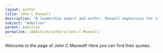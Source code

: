 ```yaml
---
layout: author
title: John C Maxwell
description: "A leadership expert and author, Maxwell emphasizes the importance of ambition in effective leadership and personal growth."
subject: "Ambition"
parent: Ambition
permalink: /Ambition/authors/John-C-Maxwell/
---
```


Welcome to the page of John C Maxwell! Here you can find their quotes.
